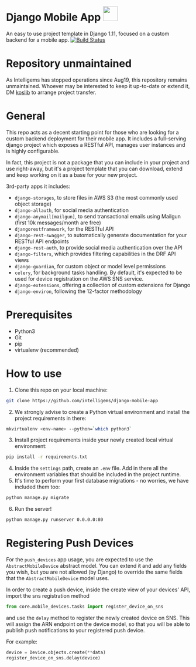 # Django Mobile App <a href="https://www.intelligems.eu" target="_blank"><img src="https://intelligems.s3.amazonaws.com/intelligems_logo.png" width="40" height="40"></a>

An easy to use project template in Django 1.11, focused on a custom backend for a mobile app. [![Build Status](https://travis-ci.org/intelligems/django-mobile-app.svg?branch=master)](https://travis-ci.org/intelligems/django-mobile-app)

# Repository unmaintained
As Intelligems has stopped operations since Aug19, this repository remains unmaintained. Whoever may be interested to keep it up-to-date or extend it, DM [koslib](https://twitter.com/koslib) to arrange project transfer.

# General
This repo acts as a decent starting point for those who are looking for a custom backend deployment for their mobile app.
It includes a full-serving django project which exposes a RESTful API, manages user instances and is highly configurable.

In fact, this project is not a package that you can include in your project and use right-away, but it's a project template that you can download, 
extend and keep working on it as a base for your new project.

3rd-party apps it includes:
- `django-storages`, to store files in AWS S3 (the most commonly used object storage)
- `django-allauth`, for social media authentication
- `django-anymail[mailgun]`, to send transactional emails using Mailgun (first 10k messages/month are free)
- `djangorestframework`, for the RESTful API
- `django-rest-swagger`, to automatically generate documentation for your RESTful API endpoints
- `django-rest-auth`, to provide social media authentication over the API
- `django-filters`, which provides filtering capabilities in the DRF API views
- `django-guardian`, for custom object or model level permissions
- `celery`, for background tasks handling. By default, it's expected to be used for device registration on the AWS SNS service.
- `django-extensions`, offering a collection of custom extensions for Django
- `django-environ`, following the 12-factor methodology
 
# Prerequisites
- Python3
- Git
- pip
- virtualenv (recommended)

# How to use
1. Clone this repo on your local machine: 
```bash
git clone https://github.com/intelligems/django-mobile-app
```
2. We strongly advise to create a Python virtual environment and install the project requirements in there: 
```bash
mkvirtualenv <env-name> --python=`which python3`
``` 
3. Install project requirements inside your newly created local virtual environment:
```bash
pip install -r requirements.txt
```
4. Inside the `settings` path, create an `.env` file. Add in there all the environment variables that should be included
in the project runtime.
5. It's time to perform your first database migrations - no worries, we have included them too:
```bash
python manage.py migrate
```
6. Run the server!
```bash
python manage.py runserver 0.0.0.0:80
```

# Registering Push Devices
For the `push_devices` app usage, you are expected to use the `AbstractMobileDevice` abstract model.
You can extend it and add any fields you wish, but you are not allowed (by Django) to override the same fields that the `AbstractMobileDevice` model uses.

In order to create a push device, inside the create view of your devices' API, import the sns registration method
```python
from core.mobile_devices.tasks import register_device_on_sns
```
and use the `delay` method to register the newly created device on SNS. This will assign the ARN endpoint on the device model, so that you will be able to publish push notifications to your registered push device.

For example: 
```python
device = Device.objects.create(**data)
register_device_on_sns.delay(device)
```
